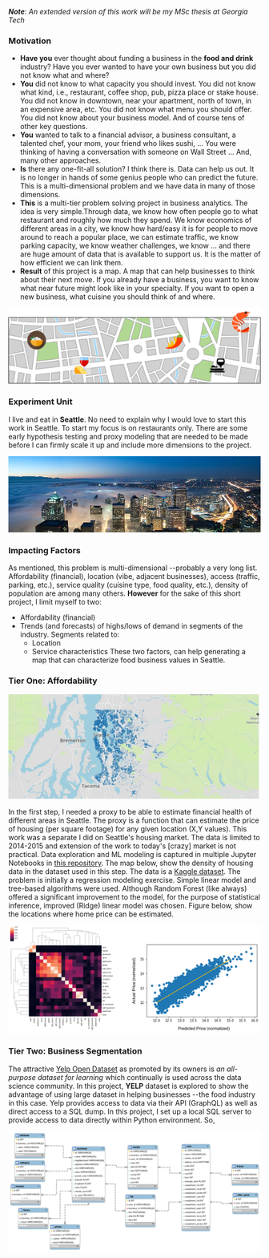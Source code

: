 ___Note___: _An extended version of this work will be my MSc thesis at Georgia Tech_

### Motivation

- __Have you__ ever thought about funding a business in the  __food and drink__ industry? Have you ever wanted to have your own business but you did not know what and where? 
- __You__ did not know to what capacity you should invest. You did not know what kind, i.e., restaurant, coffee shop, pub, pizza place or stake house. You did not know in downtown, near your apartment, north of town, in an expensive area, etc. You did not know what menu you should offer. You did not know about your business model. And of course tens of other key questions.
- __You__ wanted to talk to a financial advisor, a business consultant, a talented chef, your mom, your friend who likes sushi, ... You were thinking of having a conversation with someone on Wall Street ... And, many other approaches.  
- __Is__ there any one-fit-all solution? I think there is. Data can help us out. It is no longer in hands of some genius people who can predict the future. This is a multi-dimensional problem and we have data in many of those dimensions. 
- __This__ is a multi-tier problem solving project in business analytics. The idea is very simple.Through data, we know how often people go to what restaurant and roughly how much they spend. We know economics of different areas in a city, we know how hard/easy it is for people to move around to reach a popular place, we can estimate traffic, we know parking capacity, we know weather challenges, we know ... and there are huge amount of data that is available to support us. It is the matter of how efficient we can link them.
- __Result__ of this project is a map. A map that can help businesses to think about their next move. If you already have a business, you want to know what near future might look like in your specialty. If you want to open a new business, what cuisine you should think of and where.

![](pix/map_.png)

### Experiment Unit
I live and eat in __Seattle__. No need to explain why I would love to start this work in Seattle. To start my focus is on restaurants only. There are some early hypothesis testing and proxy modeling that are needed to be made before I can firmly scale it up and include more dimensions to the project.

![](pix/seattle.jpg)

### Impacting Factors
As mentioned, this problem is multi-dimensional --probably a very long list. Affordability (financial), location (vibe, adjacent businesses), access (traffic, parking, etc.), service quality (cuisine type, food quality, etc.), density of population are among many others. __However__ for the sake of this short project, I limit myself to two:
- Affordability (financial)
- Trends (and forecasts) of highs/lows of demand in segments of the industry. Segments related to:
    - Location
    - Service characteristics
These two factors, can help generating a map that can characterize food business values in Seattle.

### Tier One: Affordability

![](pix/map_locations_housrin.JPG)

In the first step, I needed a proxy to be able to estimate financial health of different areas in Seattle. The proxy is a function that can estimate the price of housing (per square footage) for any given location (X,Y values). This work was a separate I did on Seattle's housing market. The data is limited to 2014-2015 and extension of the work to today's [crazy] market is not practical. Data exploration and ML modeling is captured in multiple Jupyter Notebooks in [this repository](https://github.com/a-azad/Seattle.housing.market). The map below, show the density of housing data in the dataset used in this step. The data is a [Kaggle dataset](https://www.kaggle.com/harlfoxem/housesalesprediction).
The problem is initially a regression modeling exercise. Simple linear model and tree-based algorithms were used. Although Random Forest (like always) offered a significant improvement to the model, for the purpose of statistical inference, improved (Ridge) linear model was chosen. Figure below, show the locations where home price can be estimated. 




![](pix/housing.png)







### Tier Two: Business Segmentation
The attractive [Yelp Open Dataset](https://www.yelp.com/dataset) as promoted by its owners is _an all-purpose dataset for learning_ which continually is used across the data science community. In this project, __YELP__ dataset is explored to show the advantage of using large dataset in helping businesses --the food industry in this case. 
Yelp provides access to data via their API (GraphQL) as well as direct access to a SQL dump. In this project, I set up a local SQL server to provide access to data directly within Python environment. So, 


![](pix/yelp_dataset_schema_.png)

